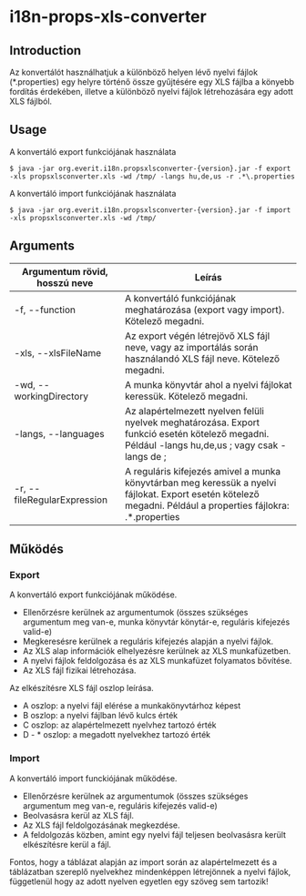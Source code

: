 i18n-props-xls-converter
========================

## Introduction

Az konvertálót használhatjuk a különböző helyen lévő nyelvi fájlok (*.properties)
egy helyre történő össze gyűjtésére egy XLS fájlba a könyebb fordítás érdekében,
illetve a különböző nyelvi fájlok létrehozására egy adott XLS fájlból.

## Usage

A konvertáló export funkciójának használata
```
$ java -jar org.everit.i18n.propsxlsconverter-{version}.jar -f export -xls propsxlsconverter.xls -wd /tmp/ -langs hu,de,us -r .*\.properties
```
A konvertáló import funkciójának használata
```
$ java -jar org.everit.i18n.propsxlsconverter-{version}.jar -f import -xls propsxlsconverter.xls -wd /tmp/
```
## Arguments
Argumentum rövid, hosszú neve | Leírás
----------------------------- | -------
-f, --function | A konvertáló funkciójának meghatározása (export vagy import). Kötelező megadni.
-xls, --xlsFileName | Az export végén létrejövő XLS fájl neve, vagy az importálás során használandó XLS fájl neve. Kötelező megadni.
-wd, --workingDirectory | A munka könyvtár ahol a nyelvi fájlokat keressük. Kötelező megadni.
-langs, --languages | Az alapértelmezett nyelven felüli nyelvek meghatározása. Export funkció esetén kötelező megadni. Például -langs hu,de,us ; vagy csak -langs de ;
-r, --fileRegularExpression | A reguláris kifejezés amivel a munka könyvtárban meg keressük a nyelvi fájlokat. Export esetén kötelező megadni. Például a properties fájlokra: .*\.properties

## Működés

### Export

A konvertáló export funkciójának működése.
* Ellenőrzésre kerülnek az argumentumok (összes szükséges argumentum meg van-e, munka könyvtár könytár-e, reguláris kifejezés valid-e)
* Megkeresésre kerülnek a reguláris kifejezés alapján a nyelvi fájlok.
* Az XLS alap információk elhelyezésre kerülnek az XLS munkafüzetben.
* A nyelvi fájlok feldolgozása és az XLS munkafüzet folyamatos bővítése.
* Az XLS fájl fizikai létrehozása.

Az elkészítésre XLS fájl oszlop leírása.
* A oszlop: a nyelvi fájl elérése a munkakönyvtárhoz képest
* B oszlop: a nyelvi fájlban lévő kulcs érték
* C oszlop: az alapértelmezett nyelvhez tartozó érték
* D - * oszlop: a megadott nyelvekhez tartozó érték

### Import

A konvertáló import funckiójának működése.

* Ellenőrzésre kerülnek az argumentumok (összes szükséges argumentum meg van-e, reguláris kifejezés valid-e)
* Beolvasásra kerül az XLS fájl.
* Az XLS fájl feldolgozásának megkezdése.
* A feldolgozás közben, amint egy nyelvi fájl teljesen beolvasásra került elkészítésre kerül a fájl.

Fontos, hogy a táblázat alapján az import során az alapértelmezett és a táblázatban szereplő nyelvekhez mindenképpen létrejönnek a nyelvi fájlok, függetlenül hogy az adott nyelven egyetlen egy szöveg sem tartozik!
